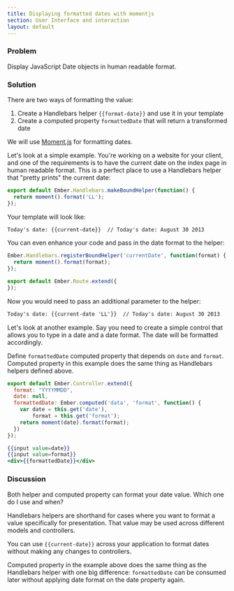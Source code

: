 ```yaml
---
title: Displaying formatted dates with momentjs
section: User Interface and interaction
layout: default
---
```

### Problem

Display JavaScript Date objects in human readable format.

### Solution

There are two ways of formatting the value:

1. Create a Handlebars helper `{{format-date}}` and use it in your template
2. Create a computed property `formattedDate` that will return a transformed date

We will use [Moment.js](http://momentjs.com) for formatting dates.

Let's look at a simple example. You're working on a website for your
client, and one of the requirements is to have the current date on the index page in human readable format. This is a perfect place to use a
Handlebars helper that "pretty prints" the current date:

```app/helpers/current-date.js
export default Ember.Handlebars.makeBoundHelper(function() {
  return moment().format('LL');
});
```

Your template will look like:

```html
Today's date: {{current-date}}  // Today's date: August 30 2013
```

You can even enhance your code and pass in the date format to the helper:

```app/routes/application.js
Ember.Handlebars.registerBoundHelper('currentDate', function(format) {
  return moment().format(format);
});

export default Ember.Route.extend({
});
```

Now you would need to pass an additional parameter to the helper:

```html
Today's date: {{current-date 'LL'}}  // Today's date: August 30 2013
```

Let's look at another example. Say you need
to create a simple control that allows you to type in a date and
a date format. The date will be formatted accordingly.

Define `formattedDate` computed property that depends on
`date` and `format`. Computed property in this example does
the same thing as Handlebars helpers defined above.

```app/controllers/application.js
export default Ember.Controller.extend({
  format: "YYYYMMDD",
  date: null,
  formattedDate: Ember.computed('data', 'format', function() {
    var date = this.get('date'),
        format = this.get('format');
    return moment(date).format(format);
  })
});
```

```/app/templates/application.hbs
{{input value=date}}
{{input value=format}}
<div>{{formattedDate}}</div>
```

### Discussion

Both helper and computed property can format your date value.
Which one do I use and when?

Handlebars helpers are shorthand for cases where you want to format
a value specifically for presentation. That value may be used
across different models and controllers.

You can use `{{current-date}}` across your application to format dates
without making any changes to controllers.

Computed property in the example above does the same thing as the
Handlebars helper with one big difference:
`formattedDate` can be consumed later without applying
date format on the date property again.

<!---#### Example

<a class="jsbin-embed" href="http://jsbin.com/nipujoneqe/1/embed?live">JS Bin</a>-->
